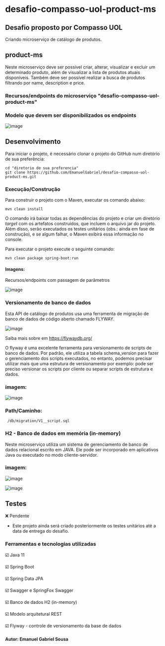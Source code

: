 # desafio-compasso-uol-product-ms

## Desafio proposto por Compasso UOL

Criando microserviço de catálogo de produtos.


## product-ms
Neste microserviço deve ser possível criar, alterar, visualizar e excluir um determinado produto, além de visualizar a lista de produtos atuais disponíveis. Também deve ser possível realizar a busca de produtos filtrando por name, description e price.



### Recursos/endpoints do microserviço "desafio-compasso-uol-product-ms"

### Modelo que devem ser disponibilizados os endpoints

![image](https://user-images.githubusercontent.com/16214525/111205439-ffa47c80-85a5-11eb-90c5-c1f1722b4c84.png)


## Desenvolvimento

Para iniciar o projeto, é necessário clonar o projeto do GitHub num diretório de sua preferência:

```shell
cd "diretorio de sua preferencia"
git clone https://github.com/EmanuelGabriel/desafio-compasso-uol-product-ms.git
```

### Execução/Construção

Para construir o projeto com o Maven, executar os comando abaixo:

```shell
mvn clean install
```

O comando irá baixar todas as dependências do projeto e criar um diretório *target* com os artefatos construídos, que incluem o arquivo jar do projeto. Além disso, serão executados os testes unitários (obs.: ainda em fase de construção), e se algum falhar, o Maven exibirá essa informação no console.

Para executar o projeto execute o seguinte comando:
```shell
mvn clean package spring-boot:run
```


#### Imagens:

Recursos/endpoints com passagem de parâmetros

![image](https://user-images.githubusercontent.com/16214525/111205086-9b81b880-85a5-11eb-83bc-ae3bc5d71e39.png)


### Versionamento de banco de dados
Esta API de catálogo de produtos usa uma ferramenta de migração de banco de dados de código aberto chamado FLYWAY. 

![image](https://user-images.githubusercontent.com/16214525/111208096-1a2c2500-85a9-11eb-9f2a-b23e2d8432c5.png)

 Saiba mais sobre em https://flywaydb.org/
 
O flyway é uma excelente ferramenta para versionamento de scripts de banco de dados. Por padrão, ele utiliza a tabela schema_version para fazer o gerenciamento dos scripts executados, no entanto, podemos precisar utilizar mais que uma estrutura de versionamento por exemplo: pode ser preciso versionar os scripts por cliente ou separar scripts de estrutura e dados.

### imagem:
![image](https://user-images.githubusercontent.com/16214525/111208273-4cd61d80-85a9-11eb-9c73-4915fa668459.png)

### Path/Caminho:
```shell
 /db/migration/V1__script.sql
```



### H2 - Banco de dados em memória (in-memory)
Neste microserviço utiliza um sistema de gerenciamento de banco de dados relacional escrito em JAVA. Ele pode ser incorporado em aplicativos Java ou executado no modo cliente-servidor. 

### imagem:
![image](https://user-images.githubusercontent.com/16214525/111208821-033a0280-85aa-11eb-8c01-258567282b28.png)

![image](https://user-images.githubusercontent.com/16214525/111209272-9410de00-85aa-11eb-87a8-89dfe78a6b4c.png)


## Testes

❌ Pendente

- Este projeto ainda será criado posteriormente os testes unitários até a data de entrega do desafio. 



<h3>Ferramentas e tecnologias utilizadas</h3>

:ballot_box_with_check: Java 11

:ballot_box_with_check: Spring Boot

:ballot_box_with_check: Spring Data JPA

:ballot_box_with_check: Swagger e SpringFox Swagger

:ballot_box_with_check: Banco de dados H2 (in-memory)

:ballot_box_with_check: Modelo arquitetural REST

:ballot_box_with_check: Flyway - controle de versionamento da base de dados


#### Autor: Emanuel Gabriel Sousa

